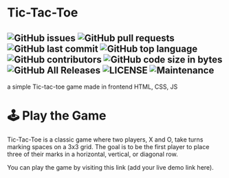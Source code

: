 # Tic-Tac-Toe
![GitHub issues](https://img.shields.io/github/issues/cheaderthecoder/tic-tac-toe)
![GitHub pull requests](https://img.shields.io/github/issues-pr/cheaderthecoder/tic-tac-toe)
![GitHub last commit](https://img.shields.io/github/last-commit/cheaderthecoder/tic-tac-toe)
![GitHub top language](https://img.shields.io/github/languages/top/cheaderthecoder/tic-tac-toe)
![GitHub contributors](https://img.shields.io/github/contributors/cheaderthecoder/tic-tac-toe)
![GitHub code size in bytes](https://img.shields.io/github/languages/code-size/cheaderthecoder/tic-tac-toe)
![GitHub All Releases](https://img.shields.io/github/downloads/cheaderthecoder/tic-tac-toe/total)
![LICENSE](https://img.shields.io/github/license/cheaderthecoder/tic-tac-toe)
![Maintenance](https://img.shields.io/maintenance/no/2024)
---
a simple Tic-tac-toe game made in frontend HTML, CSS, JS

# 🕹️ Play the Game
Tic-Tac-Toe is a classic game where two players, X and O, take turns marking spaces on a 3x3 grid. The goal is to be the first player to place three of their marks in a horizontal, vertical, or diagonal row.

You can play the game by visiting this link (add your live demo link here).
